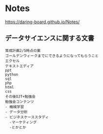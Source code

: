 # Notes
https://daring-board.github.io/Notes/

## データサイエンスに関する文書

```
育成計画2/5時点の案
ゴールデンウィークまでにできるようになってもらうこと
エクセル
テキストエディア
ppt
python
sql
php
html
css
その後OJT+勉強会
勉強会コンテンツ
- 機械学習
- データ分析
- ビジネスケーススタディ
  -マーケティング
  -とかとか
```